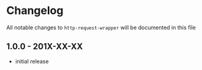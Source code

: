 # Changelog

All notable changes to `http-request-wrapper` will be documented in this file

## 1.0.0 - 201X-XX-XX

- initial release
